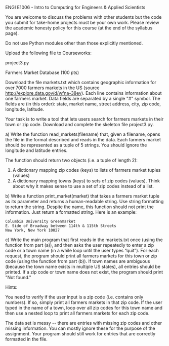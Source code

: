 ENGI E1006 - Intro to Computing for Engineers & Applied Scientists

You are welcome to discuss the problems with other students but the code you submit for take-home projects must be
your own work. Please review the academic honesty policy for this course (at the end of the syllabus page).

Do not use Python modules other than those explicitly mentioned. 

Upload the following file to Courseworks:

project3.py

Farmers Market Database (100 pts)

Download the file markets.txt which contains geographic information for over 7000 farmers markets in the US
(source http://explore.data.gov/d/wfna-38ey). Each line contains information about one farmers market. Data fields are
separated by a single "#" symbol. The fields are (in this order): state, market name, street address, city, zip code,
longitude, latitude.

Your task is to write a tool that lets users search for farmers markets in their town or zip code. Download and complete
the skeleton file project3.py.

a) Write the function read_markets(filename) that, given a filename, opens the file in the format described and reads in
the data. Each farmers market should be represented as a tuple of 5 strings. You should ignore the longitude and latitude entries.

The function should return two objects (i.e. a tuple of length 2):

  1) A dictionary mapping zip codes (keys) to lists of farmers market tuples (values)
  2) A dictionary mapping towns (keys) to sets of zip codes (values). Think about why it makes sense to use a set of
  zip codes instead of a list.

b) Write a function print_market(market) that takes a farmers market tuple as its parameter and returns a human-readable
string. Use string formatting to return the string. Despite the name, this function should not print the information. Just
return a formatted string. Here is an example: 

    Columbia University Greenmarket
    E. Side of Broadway between 114th & 115th Streets
    New York, New York 10027
    
c) Write the main program that first reads in the markets.txt once (using the function from part (a)), and then asks the user
repeatedly to enter a zip code or a town name (in a while loop until the user types “quit”). For each request, the program should
print all farmers markets for this town or zip code (using the function from part (b)). If town names are ambiguous (because the
town name exists in multiple US states), all entries should be printed. If a zip code or town name does not exist, the program should
print "Not found."

Hints: 

  You need to verify if the user input is a zip code (i.e. contains only numbers). If so, simply print all farmers markets in that
  zip code. If the user typed in the name of a town, loop over all zip codes for this town name and then use a nested loop to print
  all farmers markets for each zip code.
  
  The data set is messy -- there are entries with missing zip codes and other missing information. You can mostly ignore these for the
  purpose of the assignment. Your program should still work for entries that are correctly formatted in the file.
